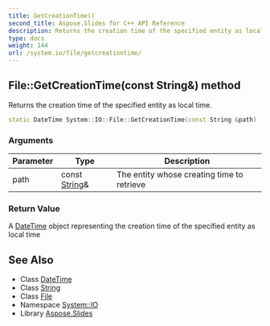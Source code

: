 ```yaml
---
title: GetCreationTime()
second_title: Aspose.Slides for C++ API Reference
description: Returns the creation time of the specified entity as local time.
type: docs
weight: 144
url: /system.io/file/getcreationtime/
---
```

## File::GetCreationTime(const String\&) method


Returns the creation time of the specified entity as local time.

```cpp
static DateTime System::IO::File::GetCreationTime(const String &path)
```


### Arguments

| Parameter | Type | Description |
| --- | --- | --- |
| path | const [String](../../../system/string/)\& | The entity whose creating time to retrieve |

### Return Value

A [DateTime](../../../system/datetime/) object representing the creation time of the specified entity as local time

## See Also

* Class [DateTime](../../../system/datetime/)
* Class [String](../../../system/string/)
* Class [File](../)
* Namespace [System::IO](../../)
* Library [Aspose.Slides](../../../)